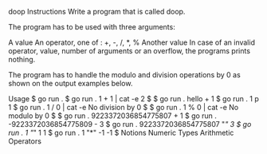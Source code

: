 doop
Instructions
Write a program that is called doop.

The program has to be used with three arguments:

A value
An operator, one of : +, -, /, *, %
Another value
In case of an invalid operator, value, number of arguments or an overflow, the programs prints nothing.

The program has to handle the modulo and division operations by 0 as shown on the output examples below.

Usage
$ go run .
$ go run . 1 + 1 | cat -e
2
$
$ go run . hello + 1
$ go run . 1 p 1
$ go run . 1 / 0 | cat -e
No division by 0
$
$ go run . 1 % 0 | cat -e
No modulo by 0
$
$ go run . 9223372036854775807 + 1
$ go run . -9223372036854775809 - 3
$ go run . 9223372036854775807 "*" 3
$ go run . 1 "*" 1
1
$ go run . 1 "*" -1
-1
$
Notions
Numeric Types
Arithmetic Operators